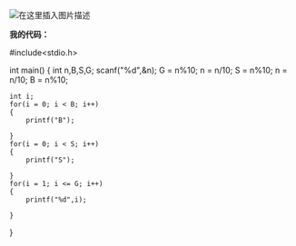 ﻿
![在这里插入图片描述](https://img-blog.csdnimg.cn/20190818135210225.png?x-oss-process=image/watermark,type_ZmFuZ3poZW5naGVpdGk,shadow_10,text_aHR0cHM6Ly9ibG9nLmNzZG4ubmV0L3dlaXhpbl80MzY5MjUwNA==,size_16,color_FFFFFF,t_70)

**我的代码：**


#include<stdio.h>

int main()
{
	int n,B,S,G;
	scanf("%d",&n);
	G = n%10;
	n = n/10;
	S = n%10;
	n = n/10;
	B = n%10;
	
	int i;
	for(i = 0; i < B; i++)
	{
		printf("B");

	}
	for(i = 0; i < S; i++)
	{
		printf("S");

	}
	for(i = 1; i <= G; i++)
	{
		printf("%d",i);

	}
	
}
